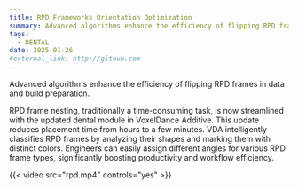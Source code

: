 ```yaml
---
title: RPD Frameworks Orientation Optimization
summary: Advanced algorithms enhance the efficiency of flipping RPD frames in data and build preparation.
tags:
  - DENTAL
date: 2025-01-26
#external_link: http://github.com
---
```

Advanced algorithms enhance the efficiency of flipping RPD frames in data and build preparation.

RPD frame nesting, traditionally a time-consuming task, is now streamlined with the updated dental module in VoxelDance Additive. This update reduces placement time from hours to a few minutes. VDA intelligently classifies RPD frames by analyzing their shapes and marking them with distinct colors. Engineers can easily assign different angles for various RPD frame types, significantly boosting productivity and workflow efficiency.

{{< video src="rpd.mp4" controls="yes" >}}